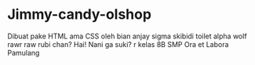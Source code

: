 # Jimmy-candy-olshop
Dibuat pake HTML ama CSS oleh bian anjay sigma skibidi toilet alpha wolf rawr raw rubi chan? Hai! Nani ga suki? r kelas 8B SMP Ora et Labora Pamulang
